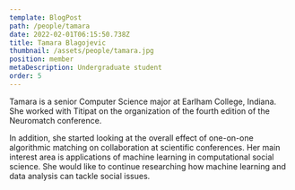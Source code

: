 ```yaml
---
template: BlogPost
path: /people/tamara
date: 2022-02-01T06:15:50.738Z
title: Tamara Blagojevic
thumbnail: /assets/people/tamara.jpg
position: member
metaDescription: Undergraduate student
order: 5
---
```


Tamara is a senior Computer Science major at Earlham College, Indiana. She worked with Titipat on the organization of the fourth edition of the Neuromatch conference.

In addition, she started looking at the overall effect of one-on-one algorithmic matching on collaboration at scientific conferences.
Her main interest area is applications of machine learning in computational social science. She would like to continue researching how machine learning and data analysis can tackle social issues.
